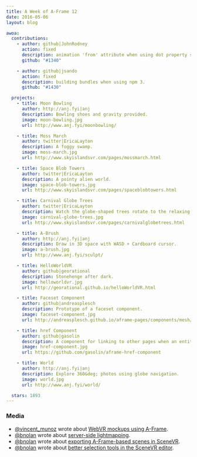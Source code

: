 ```yaml
---
title: A Week of A-Frame 12
date: 2016-05-06
layout: blog

awoa:
  contributions:
    - author: github|JohnRodney
      action: fixed
      description: animation 'from' attribute when using dot property syntax.
      github: "#1340"

    - author: github|jsando
      action: fixed
      description: building bundles when using npm 3.
      github: "#1430"

  projects:
    - title: Moon Bowling
      author: http://anj.fyi|anj
      description: Bowling shoes and gravity provided.
      image: moon-bowling.jpg
      url: http://www.anj.fyi/moonbowling/

    - title: Moss March
      author: twitter|EricaLayton
      description: A foggy swamp.
      image: moss-march.jpg
      url: http://www.skyislandsvr.com/pages/mossmarch.html

    - title: Space Blob Towers
      author: twitter|EricaLayton
      description: A pointy alien world.
      image: space-blob-towers.jpg
      url: http://www.skyislandsvr.com/pages/spaceblobtowers.html

    - title: Carnival Globe Trees
      author: twitter|EricaLayton
      description: Watch the globe-shaped trees rotate to the relaxing music.
      image: carnival-globe-trees.jpg
      url: http://www.skyislandsvr.com/pages/carnivalglobetrees.html

    - title: A-Brush
      author: http://anj.fyi|anj
      description: Draw in 3D space with WASD + Cardboard cursor.
      image: a-brush.jpg
      url: http://www.anj.fyi/sculpt/

    - title: HelloWorldVR
      author: github|georational
      description: Stonehenge after dark.
      image: helloworldvr.jpg
      url: http://georational.github.io/helloWorldVR.html

    - title: Faceset Component
      author: github|andreasplesch
      description: Prototype of a faceset component.
      image: faceset-component.jpg
      url: http://andreasplesch.github.io/aframe-pages/components/mesh/

    - title: href Component
      author: github|gasolin
      description: A component for linking to other pages when an entity is clicked. Note that VR mode will not be retained until WebVR 1.0 API is rolled out.
      image: href-component.jpg
      url: https://github.com/gasolin/aframe-href-component

    - title: World
      author: http://anj.fyi|anj
      description: Explore 360&deg; photos using globe navigation.
      image: world.jpg
      url: http://www.anj.fyi/world/

  stars: 1893
---
```


### Media

- [@vincent_munoz](https://twitter.com/vincent_munoz) wrote about [WebVR mockups using A-Frame](https://medium.com/beloola-all-our-news-updates/web-mockups-for-vr-designers-cca2ba234b67).
- [@bnolan](https://twitter.com/bnolan) wrote about [server-side lightmapping](https://medium.com/@bnolan/lightmapping-on-the-server-5485177ef2fa).
- [@bnolan](https://twitter.com/bnolan) wrote about [exporting A-Frame-based scenes in SceneVR](https://medium.com/@bnolan/scene-export-89cc1c985ac8).
- [@bnolan](https://twitter.com/bnolan) wrote about [better selection tools in the SceneVR editor](https://medium.com/@bnolan/a-better-selection-741e2a4e0e8a).
